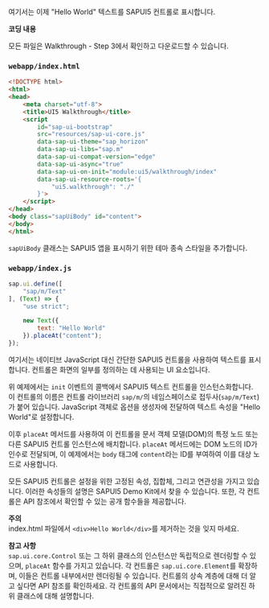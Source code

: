 여기서는 이제 "Hello World" 텍스트를 SAPUI5 컨트롤로 표시합니다.

**코딩 내용**

모든 파일은 Walkthrough - Step 3에서 확인하고 다운로드할 수 있습니다.

### `webapp/index.html`

```html
<!DOCTYPE html>
<html>
<head>
	<meta charset="utf-8">
	<title>UI5 Walkthrough</title>
	<script
		id="sap-ui-bootstrap"
		src="resources/sap-ui-core.js"
		data-sap-ui-theme="sap_horizon"
		data-sap-ui-libs="sap.m"
		data-sap-ui-compat-version="edge"
		data-sap-ui-async="true"
		data-sap-ui-on-init="module:ui5/walkthrough/index"
		data-sap-ui-resource-roots='{
			"ui5.walkthrough": "./"
		}'>
	</script>
</head>
<body class="sapUiBody" id="content">
</body>
</html>
```

`sapUiBody` 클래스는 SAPUI5 앱을 표시하기 위한 테마 종속 스타일을 추가합니다.

### `webapp/index.js`

```javascript
sap.ui.define([
	"sap/m/Text"
], (Text) => {
	"use strict";

	new Text({
		text: "Hello World"
	}).placeAt("content");
});
```

여기서는 네이티브 JavaScript 대신 간단한 SAPUI5 컨트롤을 사용하여 텍스트를 표시합니다. 컨트롤은 화면의 일부를 정의하는 데 사용되는 UI 요소입니다.

위 예제에서는 `init` 이벤트의 콜백에서 SAPUI5 텍스트 컨트롤을 인스턴스화합니다. 이 컨트롤의 이름은 컨트롤 라이브러리 `sap/m/`의 네임스페이스로 접두사(`sap/m/Text`)가 붙어 있습니다. JavaScript 객체로 옵션을 생성자에 전달하여 텍스트 속성을 "Hello World"로 설정합니다.

이후 `placeAt` 메서드를 사용하여 이 컨트롤을 문서 객체 모델(DOM)의 특정 노드 또는 다른 SAPUI5 컨트롤 인스턴스에 배치합니다. `placeAt` 메서드에는 DOM 노드의 ID가 인수로 전달되며, 이 예제에서는 `body` 태그에 `content`라는 ID를 부여하여 이를 대상 노드로 사용합니다.

모든 SAPUI5 컨트롤은 설정을 위한 고정된 속성, 집합체, 그리고 연관성을 가지고 있습니다. 이러한 속성들의 설명은 SAPUI5 Demo Kit에서 찾을 수 있습니다. 또한, 각 컨트롤은 API 참조에서 확인할 수 있는 공개 함수들을 제공합니다.

**주의**  
index.html 파일에서 `<div>Hello World</div>`를 제거하는 것을 잊지 마세요.

**참고 사항**  
`sap.ui.core.Control` 또는 그 하위 클래스의 인스턴스만 독립적으로 렌더링할 수 있으며, `placeAt` 함수를 가지고 있습니다. 각 컨트롤은 `sap.ui.core.Element`를 확장하며, 이들은 컨트롤 내부에서만 렌더링될 수 있습니다. 컨트롤의 상속 계층에 대해 더 알고 싶다면 API 참조를 확인하세요. 각 컨트롤의 API 문서에서는 직접적으로 알려진 하위 클래스에 대해 설명합니다.